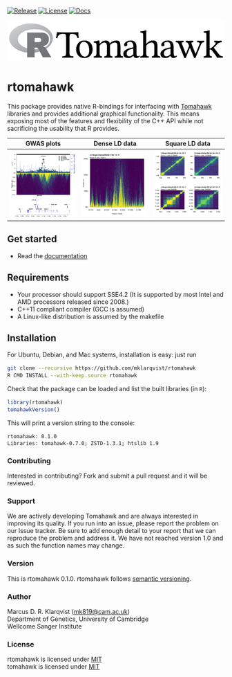[![Release](https://img.shields.io/badge/Release-beta_0.1.0-blue.svg?logo=R&logoColor=white)](https://github.com/mklarqvist/rtomahawk/releases)
[![License](https://img.shields.io/badge/License-MIT-blue.svg)](https://github.com/mklarqvist/rtomahawk/blob/master/LICENSE)
[![Docs](https://img.shields.io/badge/Docs-Available-brightgreen.svg)](https://mklarqvist.github.io/tomahawk/r-tutorial/)

![screenshot](rtomahawk.png)
# rtomahawk

This package provides native R-bindings for interfacing with
[Tomahawk](https://github.com/mklarqvist/tomahawk/) libraries and provides
additional graphical functionality. This means exposing most of the features and
flexibility of the C++ API while not sacrificing the usability that R provides.

| GWAS plots | Dense LD data | Square LD data |
|---|---|---|
|![screenshot](twk_locuszoom_combine_genes.jpeg)|![screenshot](twk_plotLD_triangular_truncate.jpeg)|![screenshot](twk_plotLD_viridis_quad.jpeg)|



## Get started

* Read the [documentation](https://mklarqvist.github.io/tomahawk/r-tutorial/)

## Requirements

* Your processor should support SSE4.2 (It is supported by most Intel and AMD processors released since 2008.)
* C++11 compliant compiler (GCC is assumed)
* A Linux-like distribution is assumed by the makefile

## Installation
For Ubuntu, Debian, and Mac systems, installation is easy: just run
```bash
git clone --recursive https://github.com/mklarqvist/rtomahawk
R CMD INSTALL --with-keep.source rtomahawk
```

Check that the package can be loaded and list the built libraries (in `R`):
```R
library(rtomahawk)
tomahawkVersion()
```
This will print a version string to the console:
```text
rtomahawk: 0.1.0
Libraries: tomahawk-0.7.0; ZSTD-1.3.1; htslib 1.9
```


### Contributing

Interested in contributing? Fork and submit a pull request and it will be
reviewed.

### Support
We are actively developing Tomahawk and are always interested in improving its
quality. If you run into an issue, please report the problem on our Issue
tracker. Be sure to add enough detail to your report that we can reproduce the
problem and address it. We have not reached version 1.0 and as such the function
names may change.

### Version
This is rtomahawk 0.1.0. rtomahawk follows [semantic
versioning](https://semver.org/).

### Author
Marcus D. R. Klarqvist (<mk819@cam.ac.uk>)  
Department of Genetics, University of Cambridge  
Wellcome Sanger Institute


### License
rtomahawk is licensed under [MIT](LICENSE)  
tomahawk is licensed under
[MIT](https://github.com/mklarqvist/tomahawk/blob/master/LICENSE)